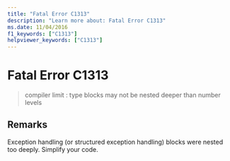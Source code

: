 ```yaml
---
title: "Fatal Error C1313"
description: "Learn more about: Fatal Error C1313"
ms.date: 11/04/2016
f1_keywords: ["C1313"]
helpviewer_keywords: ["C1313"]
---
```

# Fatal Error C1313

> compiler limit : type blocks may not be nested deeper than number levels

## Remarks

Exception handling (or structured exception handling) blocks were nested too deeply.  Simplify your code.

